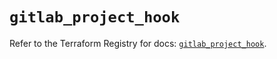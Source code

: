# `gitlab_project_hook`

Refer to the Terraform Registry for docs: [`gitlab_project_hook`](https://registry.terraform.io/providers/gitlabhq/gitlab/18.4.1/docs/resources/project_hook).
